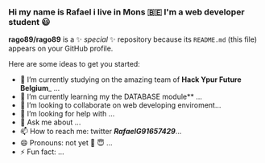### Hi my name is Rafael i live in Mons :belgium: I'm a web developer student :smiley:


**rago89/rago89** is a ✨ _special_ ✨ repository because its `README.md` (this file) appears on your GitHub profile.

Here are some ideas to get you started:

- 🔭 I’m currently studying on the amazing team of **Hack Ypur Future Belgium**_ ...
- 🌱 I’m currently learning my the DATABASE module**  ...
- 👯 I’m looking to collaborate on  web developing enviroment...
- 🤔 I’m looking for help with ...
- 💬 Ask me about ...
- 📫 How to reach me: twitter **_RafaelG91657429_**...
- 😄 Pronouns: not yet :rofl: 	:innocent: ...
- ⚡ Fun fact: ...
